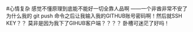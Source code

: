 #心情复杂
感觉不懂原理到底能不能好一切全靠人品啊
——一个非酋非常不安了
为什么我的 git push 命令之后让我输入我的GITHUB账号密码啊！然后就SSH KEY？？
莫非是因为我下了GIHUB客户端？？？？
卧槽可迷茫了好吗！
